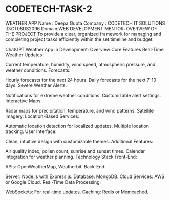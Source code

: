 # CODETECH-TASK-2
 WEATHER APP
 Name : Deepa Gupta
 Company : CODETECH IT SOLUTIONS 
 ID:CT08DS2096
 Domain:WEB DEVELOPMENT
 MENTOR:
 OVERVIEW OF THE PROJECT To provide a clear, organized framework for managing and completing project tasks efficiently within the set timeline and budget.

ChatGPT
Weather App in Development: Overview
Core Features
Real-Time Weather Updates:

Current temperature, humidity, wind speed, atmospheric pressure, and weather conditions.
Forecasts:

Hourly forecasts for the next 24 hours.
Daily forecasts for the next 7-10 days.
Severe Weather Alerts:

Notifications for extreme weather conditions.
Customizable alert settings.
Interactive Maps:

Radar maps for precipitation, temperature, and wind patterns.
Satellite imagery.
Location-Based Services:

Automatic location detection for localized updates.
Multiple location tracking.
User Interface:

Clean, intuitive design with customizable themes.
Additional Features:

Air quality index, pollen count, sunrise and sunset times.
Calendar integration for weather planning.
Technology Stack
Front-End:


APIs: OpenWeatherMap, Weatherbit.
Back-End:

Server: Node.js with Express.js.
Database: MongoDB.
Cloud Services: AWS or Google Cloud.
Real-Time Data Processing:

WebSockets: For real-time updates.
Caching: Redis or Memcached.
